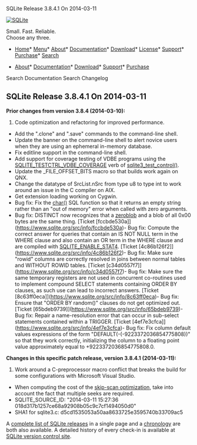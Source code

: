 




SQLite Release 3\.8\.4\.1 On 2014\-03\-11




[![SQLite](../images/sqlite370_banner.gif)](../index.html)


Small. Fast. Reliable.  
Choose any three.


* [Home](../index.html)* [Menu](javascript:void(0))* [About](../about.html)* [Documentation](../docs.html)* [Download](../download.html)* [License](../copyright.html)* [Support](../support.html)* [Purchase](../prosupport.html)* [Search](javascript:void(0))




* [About](../about.html)* [Documentation](../docs.html)* [Download](../download.html)* [Support](../support.html)* [Purchase](../prosupport.html)






Search Documentation
Search Changelog







## SQLite Release 3\.8\.4\.1 On 2014\-03\-11

**Prior changes from version 3\.8\.4 (2014\-03\-10\):**


1. Code optimization and refactoring for improved performance.
- Add the ".clone" and ".save" commands to the command\-line shell.
- Update the banner on the command\-line shell to alert novice users when they
 are using an ephemeral in\-memory database.
- Fix editline support in the command\-line shell.
- Add support for coverage testing of VDBE programs using the
 [SQLITE\_TESTCTRL\_VDBE\_COVERAGE](../c3ref/c_testctrl_always.html) verb of [sqlite3\_test\_control()](../c3ref/test_control.html).
- Update the \_FILE\_OFFSET\_BITS macro so that builds work again on QNX.
- Change the datatype of SrcList.nSrc from type u8 to type int to work around
 an issue in the C compiler on AIX.
- Get extension loading working on Cygwin.
- Bug fix: Fix the [char()](../lang_corefunc.html#char) SQL function so that it returns an empty string
 rather than an "out of memory" error when called with zero arguments.
- Bug fix: DISTINCT now recognizes that a [zeroblob](../lang_corefunc.html#zeroblob) and a blob of all
 0x00 bytes are the same thing.
 [Ticket \[fccbde530a]](https://www.sqlite.org/src/info/fccbde530a)- Bug fix: Compute the correct answer for queries that contain an IS NOT NULL
 term in the WHERE clause and also contain an OR term in the WHERE clause and
 are compiled with [SQLITE\_ENABLE\_STAT4](../compile.html#enable_stat4).
 [Ticket \[4c86b126f2]](https://www.sqlite.org/src/info/4c86b126f2)- Bug fix: Make sure "rowid" columns are correctly resolved in joins between
 normal tables and WITHOUT ROWID tables.
 [Ticket \[c34d0557f7]](https://www.sqlite.org/src/info/c34d0557f7)- Bug fix: Make sure the same temporary registers are not used in concurrent
 co\-routines used to implement compound SELECT statements containing ORDER
 BY clauses, as such use can lead to incorrect answers.
 [Ticket \[8c63ff0eca]](https://www.sqlite.org/src/info/8c63ff0eca)- Bug fix: Ensure that "ORDER BY random()" clauses do not get optimized out.
 [Ticket \[65bdeb9739]](https://www.sqlite.org/src/info/65bdeb9739)- Bug fix: Repair a name\-resolution error that can occur in sub\-select statements
 contained within a TRIGGER.
 [Ticket \[4ef7e3cfca]](https://www.sqlite.org/src/info/4ef7e3cfca)- Bug fix: Fix column default values expressions of the form
 "DEFAULT(\-(\-9223372036854775808\))" so that they work correctly, initializing
 the column to a floating point value approximately equal to
 \+9223372036854775808\.0\.


**Changes in this specific patch release, version 3\.8\.4\.1 (2014\-03\-11\):**


1. Work around a C\-preprocessor macro conflict that breaks the build for some
 configurations with Microsoft Visual Studio.
- When computing the cost of the [skip\-scan optimization](../optoverview.html#skipscan), take into account the
 fact that multiple seeks are required.
- SQLITE\_SOURCE\_ID: "2014\-03\-11 15:27:36 018d317b1257ce68a92908b05c9c7cf1494050d0"
- SHA1 for sqlite3\.c: d5cd1535053a50aa8633725e3595740b33709ac5



A [complete list of SQLite releases](../changes.html)
 in a single page and a [chronology](../chronology.html) are both also available.
 A detailed history of every
 check\-in is available at
 [SQLite version control site](https://www.sqlite.org/src/timeline).




